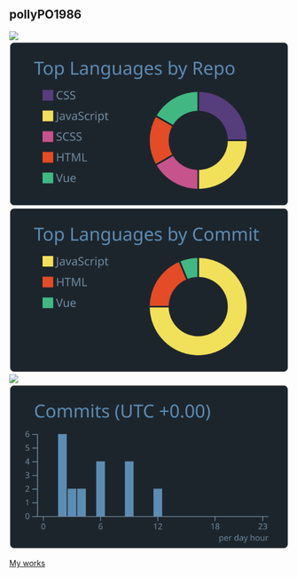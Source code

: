 ## pollyPO1986

[![](http://github-profile-summary-cards.vercel.app/api/cards/profile-details?username=pollyPO1986&theme=city_lights)](http://pollypo.works/)
[![](https://raw.githubusercontent.com/pollyPO1986/pollyPO1986/master/profile-summary-card-output/city_lights/1-repos-per-language.svg)](http://pollypo.works/)
[![](https://raw.githubusercontent.com/pollyPO1986/pollyPO1986/master/profile-summary-card-output/city_lights/2-most-commit-language.svg)](http://pollypo.works/)
[![](http://github-profile-summary-cards.vercel.app/api/cards/stats?username=pollyPO1986&theme=city_lights)](http://pollypo.works/)
[![](https://raw.githubusercontent.com/pollyPO1986/pollyPO1986/master/profile-summary-card-output/city_lights/4-productive-time.svg)](http://pollypo.works/)

[My works](http://pollypo.works/)
